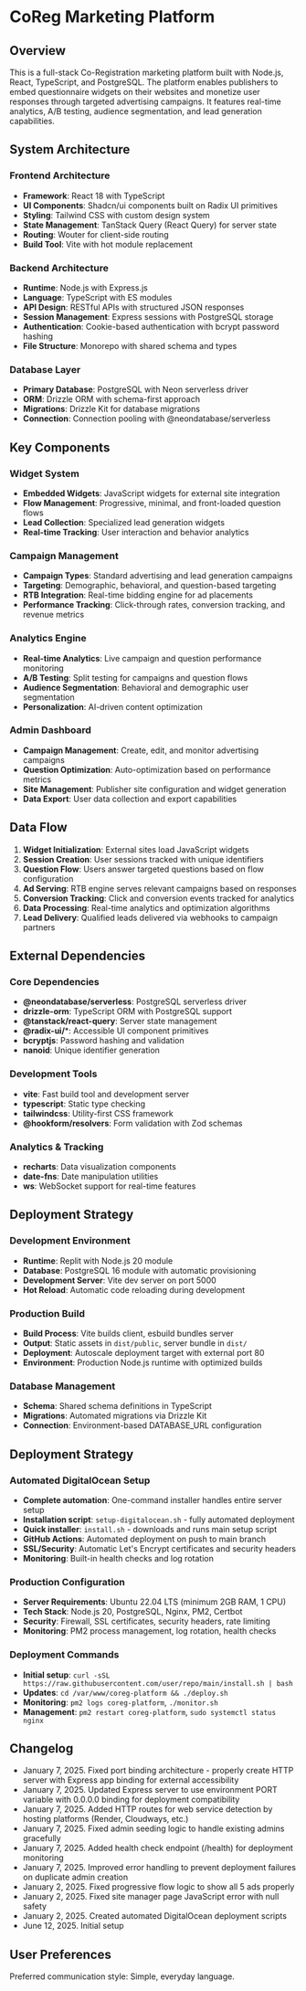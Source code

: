 # CoReg Marketing Platform

## Overview

This is a full-stack Co-Registration marketing platform built with Node.js, React, TypeScript, and PostgreSQL. The platform enables publishers to embed questionnaire widgets on their websites and monetize user responses through targeted advertising campaigns. It features real-time analytics, A/B testing, audience segmentation, and lead generation capabilities.

## System Architecture

### Frontend Architecture
- **Framework**: React 18 with TypeScript
- **UI Components**: Shadcn/ui components built on Radix UI primitives
- **Styling**: Tailwind CSS with custom design system
- **State Management**: TanStack Query (React Query) for server state
- **Routing**: Wouter for client-side routing
- **Build Tool**: Vite with hot module replacement

### Backend Architecture
- **Runtime**: Node.js with Express.js
- **Language**: TypeScript with ES modules
- **API Design**: RESTful APIs with structured JSON responses
- **Session Management**: Express sessions with PostgreSQL storage
- **Authentication**: Cookie-based authentication with bcrypt password hashing
- **File Structure**: Monorepo with shared schema and types

### Database Layer
- **Primary Database**: PostgreSQL with Neon serverless driver
- **ORM**: Drizzle ORM with schema-first approach
- **Migrations**: Drizzle Kit for database migrations
- **Connection**: Connection pooling with @neondatabase/serverless

## Key Components

### Widget System
- **Embedded Widgets**: JavaScript widgets for external site integration
- **Flow Management**: Progressive, minimal, and front-loaded question flows
- **Lead Collection**: Specialized lead generation widgets
- **Real-time Tracking**: User interaction and behavior analytics

### Campaign Management
- **Campaign Types**: Standard advertising and lead generation campaigns
- **Targeting**: Demographic, behavioral, and question-based targeting
- **RTB Integration**: Real-time bidding engine for ad placements
- **Performance Tracking**: Click-through rates, conversion tracking, and revenue metrics

### Analytics Engine
- **Real-time Analytics**: Live campaign and question performance monitoring
- **A/B Testing**: Split testing for campaigns and question flows
- **Audience Segmentation**: Behavioral and demographic user segmentation
- **Personalization**: AI-driven content optimization

### Admin Dashboard
- **Campaign Management**: Create, edit, and monitor advertising campaigns
- **Question Optimization**: Auto-optimization based on performance metrics
- **Site Management**: Publisher site configuration and widget generation
- **Data Export**: User data collection and export capabilities

## Data Flow

1. **Widget Initialization**: External sites load JavaScript widgets
2. **Session Creation**: User sessions tracked with unique identifiers
3. **Question Flow**: Users answer targeted questions based on flow configuration
4. **Ad Serving**: RTB engine serves relevant campaigns based on responses
5. **Conversion Tracking**: Click and conversion events tracked for analytics
6. **Data Processing**: Real-time analytics and optimization algorithms
7. **Lead Delivery**: Qualified leads delivered via webhooks to campaign partners

## External Dependencies

### Core Dependencies
- **@neondatabase/serverless**: PostgreSQL serverless driver
- **drizzle-orm**: TypeScript ORM with PostgreSQL support
- **@tanstack/react-query**: Server state management
- **@radix-ui/***: Accessible UI component primitives
- **bcryptjs**: Password hashing and validation
- **nanoid**: Unique identifier generation

### Development Tools
- **vite**: Fast build tool and development server
- **typescript**: Static type checking
- **tailwindcss**: Utility-first CSS framework
- **@hookform/resolvers**: Form validation with Zod schemas

### Analytics & Tracking
- **recharts**: Data visualization components
- **date-fns**: Date manipulation utilities
- **ws**: WebSocket support for real-time features

## Deployment Strategy

### Development Environment
- **Runtime**: Replit with Node.js 20 module
- **Database**: PostgreSQL 16 module with automatic provisioning
- **Development Server**: Vite dev server on port 5000
- **Hot Reload**: Automatic code reloading during development

### Production Build
- **Build Process**: Vite builds client, esbuild bundles server
- **Output**: Static assets in `dist/public`, server bundle in `dist/`
- **Deployment**: Autoscale deployment target with external port 80
- **Environment**: Production Node.js runtime with optimized builds

### Database Management
- **Schema**: Shared schema definitions in TypeScript
- **Migrations**: Automated migrations via Drizzle Kit
- **Connection**: Environment-based DATABASE_URL configuration

## Deployment Strategy

### Automated DigitalOcean Setup
- **Complete automation**: One-command installer handles entire server setup
- **Installation script**: `setup-digitalocean.sh` - fully automated deployment
- **Quick installer**: `install.sh` - downloads and runs main setup script
- **GitHub Actions**: Automated deployment on push to main branch
- **SSL/Security**: Automatic Let's Encrypt certificates and security headers
- **Monitoring**: Built-in health checks and log rotation

### Production Configuration
- **Server Requirements**: Ubuntu 22.04 LTS (minimum 2GB RAM, 1 CPU)
- **Tech Stack**: Node.js 20, PostgreSQL, Nginx, PM2, Certbot
- **Security**: Firewall, SSL certificates, security headers, rate limiting
- **Monitoring**: PM2 process management, log rotation, health checks

### Deployment Commands
- **Initial setup**: `curl -sSL https://raw.githubusercontent.com/user/repo/main/install.sh | bash`
- **Updates**: `cd /var/www/coreg-platform && ./deploy.sh`
- **Monitoring**: `pm2 logs coreg-platform`, `./monitor.sh`
- **Management**: `pm2 restart coreg-platform`, `sudo systemctl status nginx`

## Changelog

- January 7, 2025. Fixed port binding architecture - properly create HTTP server with Express app binding for external accessibility
- January 7, 2025. Updated Express server to use environment PORT variable with 0.0.0.0 binding for deployment compatibility
- January 7, 2025. Added HTTP routes for web service detection by hosting platforms (Render, Cloudways, etc.)
- January 7, 2025. Fixed admin seeding logic to handle existing admins gracefully
- January 7, 2025. Added health check endpoint (/health) for deployment monitoring
- January 7, 2025. Improved error handling to prevent deployment failures on duplicate admin creation
- January 2, 2025. Fixed progressive flow logic to show all 5 ads properly
- January 2, 2025. Fixed site manager page JavaScript error with null safety
- January 2, 2025. Created automated DigitalOcean deployment scripts
- June 12, 2025. Initial setup

## User Preferences

Preferred communication style: Simple, everyday language.